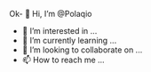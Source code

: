 Ok- 👋 Hi, I’m @Polaqio
- 👀 I’m interested in ...
- 🌱 I’m currently learning ...
- 💞️ I’m looking to collaborate on ...
- 📫 How to reach me ...

<!---
Polaqio/Polaqio is a ✨ special ✨ repository because its `README.md` (this file) appears on your GitHub profile.
You can click the Preview link to take a look at your changes.
--->
